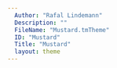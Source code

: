 ```yaml
---
  Author: "Rafal Lindemann"
  Description: ""
  FileName: "Mustard.tmTheme"
  ID: "Mustard"
  Title: "Mustard"
  layout: theme
---
```

  